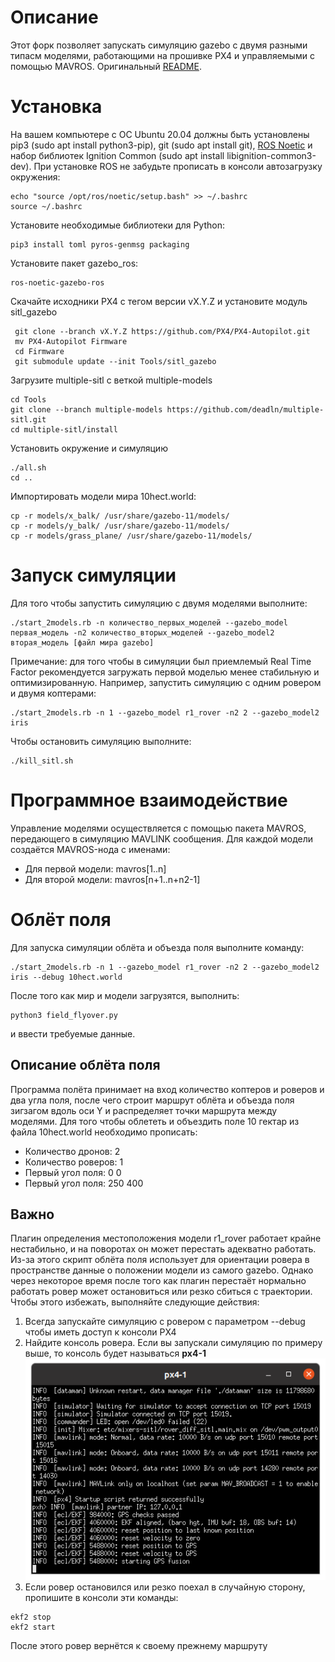 # Описание
Этот форк позволяет запускать симуляцию gazebo с двумя разными типасм моделями, работающими на прошивке PX4 и управляемыми с помощью MAVROS. Оригинальный [README](https://github.com/deadln/multiple-sitl/blob/develop/README).
# Установка
На вашем компьютере с ОС Ubuntu 20.04 должны быть установлены pip3 (sudo apt install python3-pip), git (sudo apt install git), [ROS Noetic](http://wiki.ros.org/noetic/Installation/Ubuntu) и набор библиотек Ignition Common (sudo apt install libignition-common3-dev). При установке ROS не забудьте прописать в консоли автозагрузку окружения:
```
echo "source /opt/ros/noetic/setup.bash" >> ~/.bashrc
source ~/.bashrc
```
Установите необходимые библиотеки для Python:
```
pip3 install toml pyros-genmsg packaging
```
Установите пакет gazebo_ros:
```
ros-noetic-gazebo-ros
```
Скачайте исходники PX4 с тегом версии vX.Y.Z и установите модуль sitl_gazebo
```
 git clone --branch vX.Y.Z https://github.com/PX4/PX4-Autopilot.git
 mv PX4-Autopilot Firmware
 cd Firmware
 git submodule update --init Tools/sitl_gazebo
```
Загрузите multiple-sitl с веткой multiple-models
```
cd Tools
git clone --branch multiple-models https://github.com/deadln/multiple-sitl.git
cd multiple-sitl/install
```
Установить окружение и симуляцию
```
./all.sh
cd ..
```
Импортировать модели мира 10hect.world:
```
cp -r models/x_balk/ /usr/share/gazebo-11/models/
cp -r models/y_balk/ /usr/share/gazebo-11/models/
cp -r models/grass_plane/ /usr/share/gazebo-11/models/
```

# Запуск симуляции
Для того чтобы запустить симуляцию с двумя моделями выполните:
```
./start_2models.rb -n количество_первых_моделей --gazebo_model первая_модель -n2 количество_вторых_моделей --gazebo_model2 вторая_модель [файл мира gazebo]
```
Примечание: для того чтобы в симуляции был приемлемый Real Time Factor рекомендуется загружать первой моделью менее стабильную и оптимизированную. Например, запустить симуляцию с одним ровером и двумя коптерами:
```
./start_2models.rb -n 1 --gazebo_model r1_rover -n2 2 --gazebo_model2 iris
```
Чтобы остановить симуляцию выполните:
```
./kill_sitl.sh
```
# Программное взаимодействие
Управление моделями осуществляется с помощью пакета MAVROS, передающего в симуляцию MAVLINK сообщения. Для каждой модели создаётся MAVROS-нода с именами:
* Для первой модели: mavros[1..n]
* Для второй модели: mavros[n+1..n+n2-1]
# Облёт поля
Для запуска симуляции облёта и объезда поля выполните команду:
```
./start_2models.rb -n 1 --gazebo_model r1_rover -n2 2 --gazebo_model2 iris --debug 10hect.world
```
После того как мир и модели загрузятся, выполнить:
```
python3 field_flyover.py
```
и ввести требуемые данные.
## Описание облёта поля
Программа полёта принимает на вход количество коптеров и роверов и два угла поля, после чего строит маршрут облёта и объезда поля зигзагом вдоль оси Y и распределяет точки маршрута между моделями. Для того чтобы облететь и объездить поле 10 гектар из файла 10hect.world необходимо прописать:
* Количество дронов: 2
* Количество роверов: 1
* Первый угол поля: 0 0
* Первый угол поля: 250 400
## Важно
Плагин определения местоположения модели r1_rover работает крайне нестабильно, и на поворотах он может перестать адекватно работать. Из-за этого скрипт облёта поля использует для ориентации ровера в пространстве данные о положении модели из самого gazebo. Однако через некоторое время после того как плагин перестаёт нормально работать ровер может остановиться или резко сбиться с траектории. Чтобы этого избежать, выполняйте следующие действия:
1) Всегда запускайте симуляцию с ровером с параметром --debug чтобы иметь доступ к консоли PX4
2) Найдите консоль ровера. Если вы запускали симуляцию по примеру выше, то консоль будет называться <b>px4-1</b>
![консоль ровера](https://github.com/deadln/multiple-sitl/blob/multiple-models/rover_terminal.png)
4) Если ровер остановился или резко поехал в случайную сторону, пропишите в консоли эти команды:
```
ekf2 stop
ekf2 start
```
После этого ровер вернётся к своему прежнему маршруту
